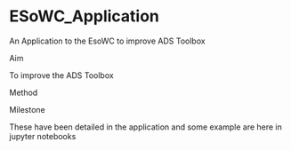# ESoWC_Application
An Application to the EsoWC to improve ADS Toolbox

Aim

To improve the ADS Toolbox

Method

Milestone 

These have been detailed in the application and some example are here in jupyter notebooks 



